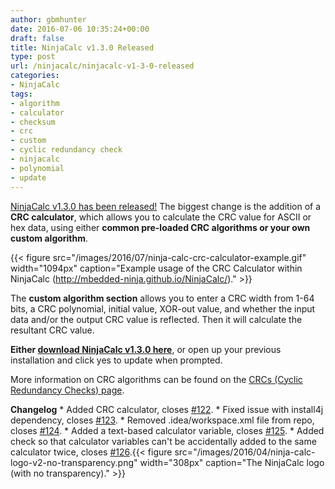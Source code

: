 ```yaml
---
author: gbmhunter
date: 2016-07-06 10:35:24+00:00
draft: false
title: NinjaCalc v1.3.0 Released
type: post
url: /ninjacalc/ninjacalc-v1-3-0-released
categories:
- NinjaCalc
tags:
- algorithm
- calculator
- checksum
- crc
- custom
- cyclic redundancy check
- ninjacalc
- polynomial
- update
---
```


[NinjaCalc v1.3.0 has been released!](http://mbedded-ninja.github.io/NinjaCalc/) The biggest change is the addition of a **CRC calculator**, which allows you to calculate the CRC value for ASCII or hex data, using either **common pre-loaded CRC algorithms or your own custom algorithm**.

{{< figure src="/images/2016/07/ninja-calc-crc-calculator-example.gif" width="1094px" caption="Example usage of the CRC Calculator within NinjaCalc (http://mbedded-ninja.github.io/NinjaCalc/)."  >}}

The **custom algorithm section** allows you to enter a CRC width from 1-64 bits, a CRC polynomial, initial value, XOR-out value, and whether the input data and/or the output CRC value is reflected. Then it will calculate the resultant CRC value.

**Either [download NinjaCalc v1.3.0 here](http://mbedded-ninja.github.io/NinjaCalc/)**, or open up your previous installation and click yes to update when prompted.

More information on CRC algorithms can be found on the [CRCs (Cyclic Redundancy Checks) page](http://blog.mbedded.ninja/programming/general/crcs-cyclic-redundancy-checks).

**Changelog**  * Added CRC calculator, closes [#122](https://github.com/mbedded-ninja/NinjaCalc/issues/122).  * Fixed issue with install4j dependency, closes [#123](https://github.com/mbedded-ninja/NinjaCalc/issues/123).  * Removed .idea/workspace.xml file from repo, closes [#124](https://github.com/mbedded-ninja/NinjaCalc/issues/124).  * Added a text-based calculator variable, closes [#125](https://github.com/mbedded-ninja/NinjaCalc/issues/125).  * Added check so that calculator variables can't be accidentally added to the same calculator twice, closes [#126](https://github.com/mbedded-ninja/NinjaCalc/issues/126).{{< figure src="/images/2016/04/ninja-calc-logo-v2-no-transparency.png" width="308px" caption="The NinjaCalc logo (with no transparency)."  >}}
